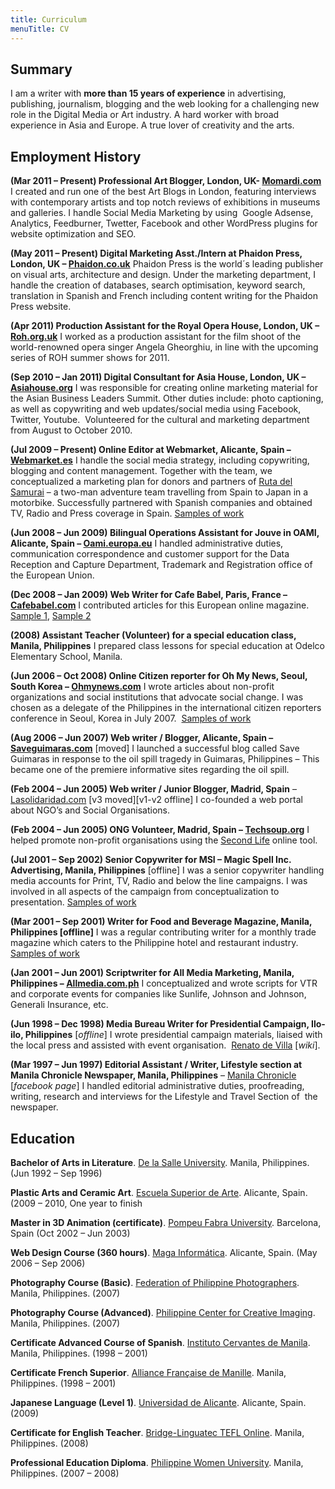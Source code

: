 ```yaml
---
title: Curriculum
menuTitle: CV
---
```


## Summary

I am a writer with **more than 15 years of experience** in advertising, publishing, journalism, blogging and the web looking for a challenging new role in the Digital Media or Art industry. A hard worker with broad experience in Asia and Europe. A true lover of creativity and the arts.

## Employment History

**(Mar 2011 – Present) Professional Art Blogger, London, UK- [Momardi.com](http://Momardi.com)**
I created and run one of the best Art Blogs in London, featuring interviews with contemporary artists and top notch reviews of exhibitions in museums and galleries. I handle Social Media Marketing by using  Google Adsense, Analytics, Feedburner, Twetter, Facebook and other WordPress plugins for website optimization and SEO.

**(May 2011 – Present) Digital Marketing Asst./Intern at Phaidon Press, London, UK – [Phaidon.co.uk](http://Phaidon.co.uk)**
Phaidon Press is the world´s leading publisher on visual arts, architecture and design. Under the marketing department, I handle the creation of databases, search optimisation, keyword search, translation in Spanish and French including content writing for the Phaidon Press website.

**(Apr 2011) Production Assistant for the Royal Opera House, London, UK – [Roh.org.uk](http://Roh.org.uk)**
I worked as a production assistant for the film shoot of the world-renowned opera singer Angela Gheorghiu, in line with the upcoming series of ROH summer shows for 2011.

**(Sep 2010 – Jan 2011) Digital Consultant for Asia House, London, UK – [Asiahouse.org](http://Asiahouse.org)**
I was responsible for creating online marketing material for the Asian Business Leaders Summit. Other duties include: photo captioning, as well as copywriting and web updates/social media using Facebook, Twitter, Youtube.  Volunteered for the cultural and marketing department from August to October 2010.

**(Jul 2009 – Present) Online Editor at Webmarket, Alicante, Spain – [Webmarket.es](http://Webmarket.es)**
I handle the social media strategy, including copywriting, blogging and content management. Together with the team, we conceptualized a marketing plan for donors and partners of [Ruta del Samurai](http://rutasamurai.com) – a two-man adventure team travelling from Spain to Japan in a motorbike. Successfully partnered with Spanish companies and obtained TV, Radio and Press coverage in Spain. [Samples of work](http://webmarket.es/author/tuesdaygutz/)

**(Jun 2008 – Jun 2009) Bilingual Operations Assistant for Jouve in OAMI, Alicante, Spain – [Oami.europa.eu](http://Oami.europa.eu)**
I handled administrative duties, communication correspondence and customer support for the Data Reception and Capture Department, Trademark and Registration office of the European Union.

**(Dec 2008 – Jan 2009) Web Writer for Cafe Babel, Paris, France – [Cafebabel.com](http://Cafebabel.com)**
I contributed articles for this European online magazine. [Sample 1](http://www.cafebabel.co.uk/article/28244/young-europeans-feelings-holocaust-war-movies.html), [Sample 2](http://www.cafebabel.co.uk/article/27242/financial-crisis-sport-nba-football-formula-one.html)

**(2008) Assistant Teacher (Volunteer) for a special education class, Manila, Philippines**
I prepared class lessons for special education at Odelco Elementary School, Manila.

**(Jun 2006 – Oct 2008) Online Citizen reporter for Oh My News, Seoul, South Korea – [Ohmynews.com](http://Ohmynews.com)**
I wrote articles about non-profit organizations and social institutions that advocate social change. I was chosen as a delegate of the Philippines in the international citizen reporters conference in Seoul, Korea in July 2007.  [Samples of work](http://english.ohmynews.com/english/eng_article_diff.asp?writer_id=tuesday74&at_code=356588)

**(Aug 2006 – Jun 2007) Web writer / Blogger, Alicante, Spain – [Saveguimaras.com](http://saveguimaras.herokuapp.com/)** [moved]
I launched a successful blog called Save Guimaras in response to the oil spill tragedy in Guimaras, Philippines – This became one of the premiere informative sites regarding the oil spill.

**(Feb 2004 – Jun 2005) Web writer / Junior Blogger, Madrid, Spain** – [Lasolidaridad.com](http://www.webmarket.es/webs/lasolidaridad) [v3 moved][v1-v2 offline]
I co-founded a web portal about NGO’s and Social Organisations.

**(Feb 2004 – Jun 2005) ONG Volunteer, Madrid, Spain – [Techsoup.org](http://Techsoup.org)**
I helped promote non-profit organisations using the [Second Life](http://secondlife.com/) online tool.

**(Jul 2001 – Sep 2002) Senior Copywriter for MSI – Magic Spell Inc. Advertising, Manila, Philippines** [offline]
I was a senior copywriter handling media accounts for Print, TV, Radio and below the line campaigns. I was involved in all aspects of the campaign from conceptualization to presentation. [Samples of work](http://momardi.com/work/Magic_Spell_Inc)

**(Mar 2001 – Sep 2001) Writer for Food and Beverage Magazine, Manila, Philippines [offline]**
I was a regular contributing writer for a monthly trade magazine which caters to the Philippine hotel and restaurant industry. [Samples of work](http://momardi.com/work/Food_And_Beverage)

**(Jan 2001 – Jun 2001) Scriptwriter for All Media Marketing, Manila, Philippines – [Allmedia.com.ph](http://www.allmedia.com.ph/)**
I conceptualized and wrote scripts for VTR and corporate events for companies like Sunlife, Johnson and Johnson, Generali Insurance, etc.

**(Jun 1998 – Dec 1998) Media Bureau Writer for Presidential Campaign, Ilo-ilo, Philippines** [*offline*]
I wrote presidential campaign materials, liaised with the local press and assisted with event organisation.  [Renato de Villa](http://en.wikipedia.org/wiki/Renato_de_Villa) [*wiki*].

**(Mar 1997 – Jun 1997) Editorial Assistant / Writer, Lifestyle section at Manila Chronicle Newspaper, Manila, Philippines** – [Manila Chronicle](https://www.facebook.com/group.php?gid=57361971241) [*facebook page*]
I handled editorial administrative duties, proofreading, writing, research and interviews for the Lifestyle and Travel Section of  the newspaper.

## Education

**Bachelor of Arts in Literature**. [De la Salle University](http://www.dlsu.edu.ph/). Manila, Philippines. (Jun 1992 – Sep 1996)

**Plastic Arts and Ceramic Art**. [Escuela Superior de Arte](http://www.easda.es/). Alicante, Spain. (2009 – 2010, One year to finish

**Master in 3D Animation (certificate)**. [Pompeu Fabra University](http://www.upf.edu/en/). Barcelona, Spain (Oct 2002 – Jun 2003)

**Web Design Course (360 hours)**. [Maga Informática](http://www.magainformatica.com/). Alicante, Spain. (May 2006 – Sep 2006)

**Photography Course (Basic)**. [Federation of Philippine Photographers](http://photoworldmanila.com/). Manila, Philippines. (2007)

**Photography Course (Advanced)**. [Philippine Center for Creative Imaging](http://pcci.com.ph/). Manila, Philippines. (2007)

**Certificate Advanced Course of Spanish**. [Instituto Cervantes de Manila](http://manila.cervantes.es/en/default.shtm). Manila, Philippines. (1998 – 2001)

**Certificate French Superior**. [Alliance Française de Manille](http://www.alliance.ph/). Manila, Philippines. (1998 – 2001)

**Japanese Language (Level 1)**. [Universidad de Alicante](http://www.ua.es/es/oriental/index.htm). Alicante, Spain. (2009)

**Certificate for English Teacher**. [Bridge-Linguatec TEFL Online](http://www.bridgetefl.com/). Manila, Philippines. (2008)

**Professional Education Diploma**. [Philippine Women University](http://pwu.edu.ph/). Manila, Philippines. (2007 – 2008)
